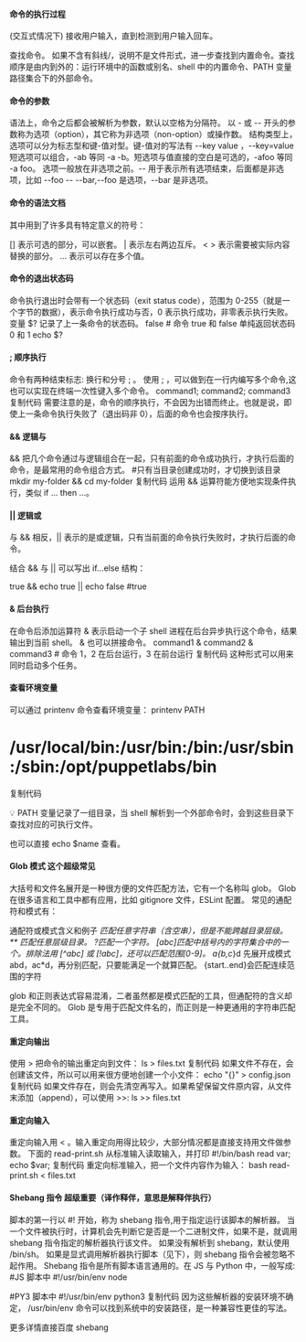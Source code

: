 #### 命令的执行过程

(交互式情况下) 接收用户输入，直到检测到用户输入回车。

查找命令。 如果不含有斜线/，说明不是文件形式，进一步查找到内置命令。查找顺序是由内到外的：运行环境中的函数或别名、shell 中的内置命令、PATH 变量路径集合下的外部命令。

#### 命令的参数

语法上，命令之后都会被解析为参数，默认以空格为分隔符。
以 - 或 -- 开头的参数称为选项（option），其它称为非选项（non-option）或操作数。
结构类型上，选项可以分为标志型和键-值对型。键-值对的写法有 --key value ，--key=value
短选项可以组合，-ab 等同 -a -b。短选项与值直接的空白是可选的，-afoo 等同 -a foo。
选项一般放在非选项之前。-- 用于表示所有选项结束，后面都是非选项，比如 --foo -- --bar,--foo 是选项，--bar 是非选项。

#### 命令的语法文档

其中用到了许多具有特定意义的符号：

[] 表示可选的部分，可以嵌套。
| 表示左右两边互斥。
< > 表示需要被实际内容替换的部分。
... 表示可以存在多个值。

#### 命令的退出状态码

命令执行退出时会带有一个状态码（exit status code），范围为 0-255（就是一个字节的数据），表示命令执行成功与否，0 表示执行成功，非零表示执行失败。
变量 $? 记录了上一条命令的状态码。
false # 命令 true 和 false 单纯返回状态码 0 和 1
echo $?

#### ; 顺序执行

命令有两种结束标志: 换行和分号 ; 。 使用 ; ，可以做到在一行内编写多个命令,这也可以实现在终端一次性键入多个命令。
command1; command2; command3
复制代码
需要注意的是，命令的顺序执行，不会因为出错而终止。也就是说，即使上一条命令执行失败了（退出码非 0），后面的命令也会按序执行。

#### && 逻辑与

&& 把几个命令通过与逻辑组合在一起，只有前面的命令成功执行，才执行后面的命令，是最常用的命令组合方式。 #只有当目录创建成功时，才切换到该目录
mkdir my-folder && cd my-folder
复制代码
运用 && 运算符能方便地实现条件执行，类似 if ... then ...。

#### || 逻辑或

与 && 相反，|| 表示的是或逻辑，只有当前面的命令执行失败时，才执行后面的命令。

结合 && 与 || 可以写出 if...else 结构：

true && echo true || echo false
#true

#### & 后台执行

在命令后添加运算符 & 表示启动一个子 shell 进程在后台异步执行这个命令，结果输出到当前 shell。
& 也可以拼接命令。
command1 & command2 & command3 # 命令 1，2 在后台运行，3 在前台运行
复制代码
这种形式可以用来同时启动多个任务。

#### 查看环境变量

可以通过 printenv 命令查看环境变量：
printenv PATH

# /usr/local/bin:/usr/bin:/bin:/usr/sbin:/sbin:/opt/puppetlabs/bin

复制代码

💡 PATH 变量记录了一组目录，当 shell 解析到一个外部命令时，会到这些目录下查找对应的可执行文件。

也可以直接 echo $name 查看。

#### Glob 模式 这个超级常见

大括号和文件名展开是一种很方便的文件匹配方法，它有一个名称叫 glob。
Glob 在很多语言和工具中都有应用，比如 gitignore 文件，ESLint 配置。
常见的通配符和模式有：

通配符或模式含义和例子
_匹配任意字符串（含空串），但是不能跨越目录层级。
\*\* 匹配任意层级目录。
?匹配一个字符。
[abc]匹配中括号内的字符集合中的一个。排除法用 [^abc] 或 [!abc]，还可以匹配范围[0-9]。
a{b,c_}d 先展开成模式 abd，ac\*d，再分别匹配，只要能满足一个就算匹配。
{start..end}会匹配连续范围的字符

glob 和正则表达式容易混淆，二者虽然都是模式匹配的工具，但通配符的含义却是完全不同的。 Glob 是专用于匹配文件名的，而正则是一种更通用的字符串匹配工具。

#### 重定向输出

使用 > 把命令的输出重定向到文件：
ls > files.txt
复制代码
如果文件不存在，会创建该文件，所以可以用来很方便地创建一个小文件：
echo "{}" > config.json
复制代码
如果文件存在，则会先清空再写入。如果希望保留文件原内容，从文件末添加（append），可以使用 >>:
ls >> files.txt

#### 重定向输入

重定向输入用 < 。输入重定向用得比较少，大部分情况都是直接支持用文件做参数。
下面的 read-print.sh 从标准输入读取输入，并打印
#!/bin/bash
read var;
echo $var;
复制代码
重定向标准输入，把一个文件内容作为输入：
bash read-print.sh < files.txt

#### Shebang 指令 超级重要（译作释伴，意思是解释伴执行）

脚本的第一行以 #! 开始，称为 shebang 指令,用于指定运行该脚本的解析器。
当一个文件被执行时，计算机会先判断它是否是一个二进制文件，如果不是，就调用 shebang 指令指定的解析器执行该文件。
如果没有解析到 shebang，默认使用 /bin/sh。
如果是显式调用解析器执行脚本（见下），则 shebang 指令会被忽略不起作用。
Shebang 指令是所有脚本语言通用的。在 JS 与 Python 中，一般写成:
#JS 脚本中
#!/usr/bin/env node

#PY3 脚本中
#!/usr/bin/env python3
复制代码
因为这些解析器的安装环境不确定， /usr/bin/env 命令可以找到系统中的安装路径，是一种兼容性更佳的写法。

更多详情直接百度 shebang
